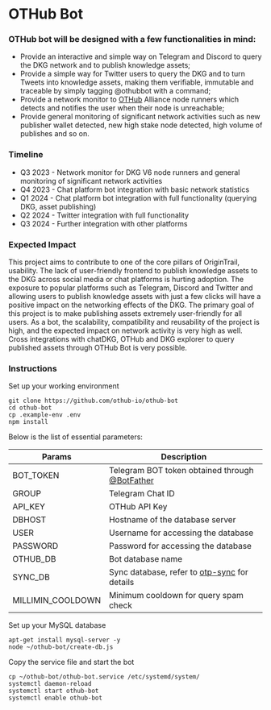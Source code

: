 # OTHub Bot

### OTHub bot will be designed with a few functionalities in mind:
- Provide an interactive and simple way on Telegram and Discord to query the DKG network and to publish knowledge assets;
- Provide a simple way for Twitter users to query the DKG and to turn Tweets into knowledge assets, making them verifiable, immutable and traceable by simply tagging @othubbot with a command;
- Provide a network monitor to [OTHub](othub.io) Alliance node runners which detects and notifies the user when their node is unreachable;
- Provide general monitoring of significant network activities such as new publisher wallet detected, new high stake node detected, high volume of publishes and so on.

### Timeline
- Q3 2023 - Network monitor for DKG V6 node runners and general monitoring of significant network activities
- Q4 2023 - Chat platform bot integration with basic network statistics
- Q1 2024 - Chat platform bot integration with full functionality (querying DKG, asset publishing)
- Q2 2024 - Twitter integration with full functionality
- Q3 2024 - Further integration with other platforms 


### Expected Impact
This project aims to contribute to one of the core pillars of OriginTrail, usability. The lack of user-friendly frontend to publish knowledge assets to the DKG across social media or chat platforms is hurting adoption. The exposure to popular platforms such as Telegram, Discord and Twitter and allowing users to publish knowledge assets with just a few clicks will have a positive impact on the networking effects of the DKG. The primary goal of this project is to make publishing assets extremely user-friendly for all users. As a bot, the scalability, compatibility and reusability of the project is high, and the expected impact on network activity is very high as well. Cross integrations with chatDKG, OTHub and DKG explorer to query published assets through OTHub Bot is very possible. 

### Instructions
Set up your working environment
```
git clone https://github.com/othub-io/othub-bot
cd othub-bot
cp .example-env .env
npm install
```
Below is the list of essential parameters:

| Params            | Description                                |
|-------------------|-------------------------------------------|
| BOT_TOKEN         | Telegram BOT token obtained through [@BotFather](https://t.me/BotFather) |
| GROUP             | Telegram Chat ID                            |
| API_KEY           | OTHub API Key               |
| DBHOST            | Hostname of the database server             |
| USER              | Username for accessing the database         |
| PASSWORD          | Password for accessing the database         |
| OTHUB_DB            | Bot database name                  |
| SYNC_DB           | Sync database, refer to [otp-sync](https://github.com/othub-io/otp-sync) for details               |
| MILLIMIN_COOLDOWN | Minimum cooldown for query spam check     |

Set up your MySQL database
```
apt-get install mysql-server -y
node ~/othub-bot/create-db.js
```
Copy the service file and start the bot
```
cp ~/othub-bot/othub-bot.service /etc/systemd/system/
systemctl daemon-reload
systemctl start othub-bot
systemctl enable othub-bot
```
